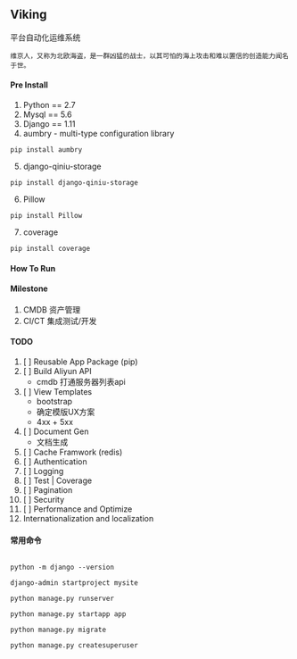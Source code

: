 ## Viking
平台自动化运维系统
```
维京人，又称为北欧海盗，是一群凶猛的战士，以其可怕的海上攻击和难以置信的创造能力闻名于世。
```

#### Pre Install
1. Python == 2.7
2. Mysql == 5.6
3. Django == 1.11
4. aumbry - multi-type configuration library
```
pip install aumbry
```
5. django-qiniu-storage
```
pip install django-qiniu-storage
```
6. Pillow
```
pip install Pillow
```
7. coverage
```
pip install coverage
```

#### How To Run 

#### Milestone 
1. CMDB 资产管理
2. CI/CT 集成测试/开发

#### TODO
1. [ ] Reusable App Package (pip)
2. [ ] Build Aliyun API    
    - cmdb 打通服务器列表api
3. [ ] View Templates
    - bootstrap 
    - 确定模版UX方案
    - 4xx + 5xx
4. [ ] Document Gen
    - 文档生成
5. [ ] Cache Framwork (redis) 
6. [ ] Authentication
7. [ ] Logging
8. [ ] Test | Coverage
9. [ ] Pagination
10. [ ] Security
11. [ ] Performance and Optimize
12. Internationalization and localization

#### 常用命令
```

python -m django --version

django-admin startproject mysite

python manage.py runserver

python manage.py startapp app

python manage.py migrate

python manage.py createsuperuser

```
